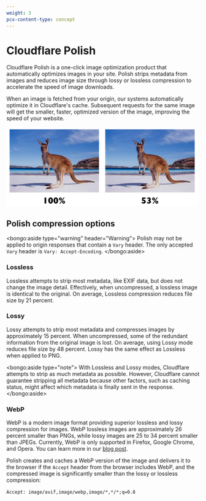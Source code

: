 ```yaml
---
weight: 3
pcx-content-type: concept
---
```


# Cloudflare Polish

Cloudflare Polish is a one-click image optimization product that automatically optimizes images in your site. Polish strips metadata from images and reduces image size through lossy or lossless compression to accelerate the speed of image downloads.

When an image is fetched from your origin, our systems automatically optimize it in Cloudflare's cache. Subsequent requests for the same image will get the smaller, faster, optimized version of the image, improving the speed of your website.

![Polish](../static/polish.png)

## Polish compression options

<bongo:aside type="warning" header="Warning">
Polish may not be applied to origin responses that contain a `Vary` header. The only accepted `Vary` header is `Vary: Accept-Encoding`.
</bongo:aside>

### Lossless

Lossless attempts to strip most metadata, like EXIF data, but does not change the image detail. Effectively, when uncompressed, a lossless image is identical to the original. On average, Lossless compression reduces file size by 21 percent.

### Lossy

Lossy attempts to strip most metadata and compresses images by approximately 15 percent. When uncompressed, some of the redundant information from the original image is lost. On average, using Lossy mode reduces file size by 48 percent. Lossy has the same effect as Lossless when applied to PNG.

<bongo:aside type="note">
With Lossless and Lossy modes, Cloudflare attempts to strip as much metadata as possible. However, Cloudflare cannot guarantee stripping all metadata because other factors, such as caching status, might affect which metadata is finally sent in the response.
</bongo:aside>

### WebP

WebP is a modern image format providing superior lossless and lossy compression for images. WebP lossless images are approximately 26 percent smaller than PNGs, while lossy images are 25 to 34 percent smaller than JPEGs. Currently, WebP is only supported in Firefox, Google Chrome, and Opera. You can learn more in our [blog post](https://blog.cloudflare.com/a-very-webp-new-year-from-cloudflare/).

Polish creates and caches a WebP version of the image and delivers it to the browser if the `Accept` header from the browser includes WebP, and the compressed image is significantly smaller than the lossy or lossless compression:

```txt
Accept: image/avif,image/webp,image/*,*/*;q=0.8
```
